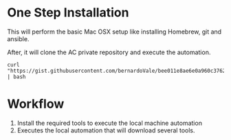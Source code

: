 One Step Installation
=====================
This will perform the basic Mac OSX setup like installing Homebrew, git and ansible.

After, it will clone the AC private repository and execute the automation.


````
curl "https://gist.githubusercontent.com/bernardoVale/bee011e8ae6e0a960c3762c8e7feee1d/raw/521b5f7cf7426ce9bab89d1057fde04e6a873a4f/install.bash" | bash
````

Workflow
==========

1. Install the required tools to execute the local machine automation
2. Executes the local automation that will download several tools.
